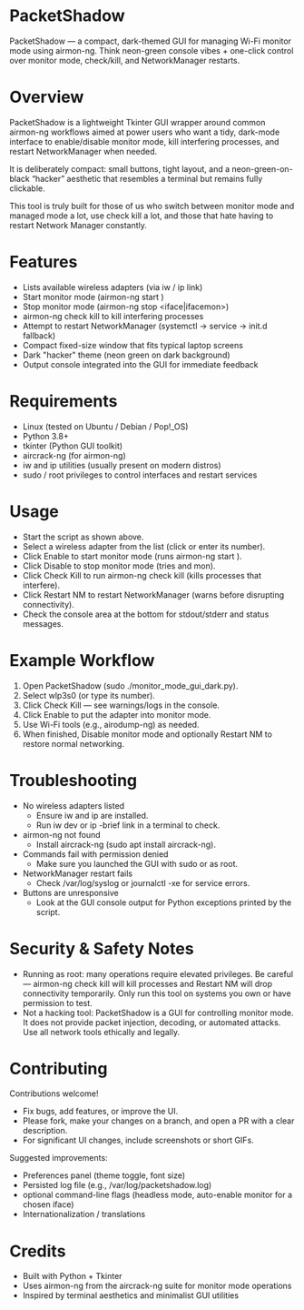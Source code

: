 # PacketShadow

PacketShadow — a compact, dark-themed GUI for managing Wi-Fi monitor mode using airmon-ng.
Think neon-green console vibes + one-click control over monitor mode, check/kill, and NetworkManager restarts.

# Overview
PacketShadow is a lightweight Tkinter GUI wrapper around common airmon-ng workflows aimed at power users who want a tidy, dark-mode interface to enable/disable monitor mode, kill interfering processes, and restart NetworkManager when needed.

It is deliberately compact: small buttons, tight layout, and a neon-green-on-black “hacker” aesthetic that resembles a terminal but remains fully clickable.

This tool is truly built for those of us who switch between monitor mode and managed mode a lot, use check kill a lot, and those that hate having to restart Network Manager constantly.

# Features
* Lists available wireless adapters (via iw / ip link)
* Start monitor mode (airmon-ng start <iface>)
* Stop monitor mode (airmon-ng stop <iface|ifacemon>)
* airmon-ng check kill to kill interfering processes
* Attempt to restart NetworkManager (systemctl → service → init.d fallback)
* Compact fixed-size window that fits typical laptop screens
* Dark "hacker" theme (neon green on dark background)
* Output console integrated into the GUI for immediate feedback


# Requirements
* Linux (tested on Ubuntu / Debian / Pop!_OS)
* Python 3.8+
* tkinter (Python GUI toolkit)
* aircrack-ng (for airmon-ng)
* iw and ip utilities (usually present on modern distros)
* sudo / root privileges to control interfaces and restart services

# Usage
* Start the script as shown above.
* Select a wireless adapter from the list (click or enter its number).
* Click Enable to start monitor mode (runs airmon-ng start <iface>).
* Click Disable to stop monitor mode (tries <iface> and <iface>mon).
* Click Check Kill to run airmon-ng check kill (kills processes that interfere).
* Click Restart NM to restart NetworkManager (warns before disrupting connectivity).
* Check the console area at the bottom for stdout/stderr and status messages.

# Example Workflow
1. Open PacketShadow (sudo ./monitor_mode_gui_dark.py).
2. Select wlp3s0 (or type its number).
3. Click Check Kill — see warnings/logs in the console.
4. Click Enable to put the adapter into monitor mode.
5. Use Wi-Fi tools (e.g., airodump-ng) as needed.
6. When finished, Disable monitor mode and optionally Restart NM to restore normal networking.

# Troubleshooting
* No wireless adapters listed
  * Ensure iw and ip are installed.
  * Run iw dev or ip -brief link in a terminal to check.
* airmon-ng not found
  * Install aircrack-ng (sudo apt install aircrack-ng).
* Commands fail with permission denied
  * Make sure you launched the GUI with sudo or as root.
* NetworkManager restart fails
  * Check /var/log/syslog or journalctl -xe for service errors.
* Buttons are unresponsive
  * Look at the GUI console output for Python exceptions printed by the script.


# Security & Safety Notes
* Running as root: many operations require elevated privileges. Be careful — airmon-ng check kill will kill processes and Restart NM will drop connectivity temporarily. Only run this tool on systems you own or have permission to test.
* Not a hacking tool: PacketShadow is a GUI for controlling monitor mode. It does not provide packet injection, decoding, or automated attacks. Use all network tools ethically and legally.

# Contributing
Contributions welcome!
* Fix bugs, add features, or improve the UI.
* Please fork, make your changes on a branch, and open a PR with a clear description.
* For significant UI changes, include screenshots or short GIFs.

Suggested improvements:
* Preferences panel (theme toggle, font size)
* Persisted log file (e.g., /var/log/packetshadow.log)
* optional command-line flags (headless mode, auto-enable monitor for a chosen iface)
* Internationalization / translations

# Credits
* Built with Python + Tkinter
* Uses airmon-ng from the aircrack-ng suite for monitor mode operations
* Inspired by terminal aesthetics and minimalist GUI utilities
